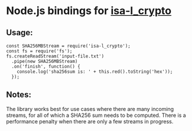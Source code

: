 # Node.js bindings for [isa-l_crypto](https://github.com/01org/isa-l_crypto)

## Usage:

```JS
const SHA256MBStream = require('isa-l_crypto');
const fs = require('fs');
fs.createReadStream('input-file.txt')
  .pipe(new SHA256MBStream)
  .on('finish', function() {
    console.log('sha256sum is: ' + this.red().toString('hex'));
  });
```

## Notes:

The library works best for use cases where there are many incoming streams, for
all of which a SHA256 sum needs to be computed. There is a performance penalty
when there are only a few streams in progress.
